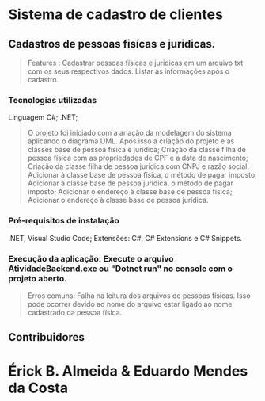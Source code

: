 # Sistema de cadastro de clientes 

## Cadastros de pessoas fisícas e juridicas.

> Features : Cadastrar pessoas físicas e juridicas em um arquivo txt com os seus respectivos dados.
> Listar as informações após o cadastro.

### Tecnologias utilizadas
 
 Linguagem C#;
 .NET;

> O projeto foi iniciado com a ariação da modelagem do sistema aplicando o diagrama UML. 
> Após isso a criação do projeto e as classes base de pessoa física e jurídica;
> Criação da classe filha de pessoa física com as propriedades de CPF e a data de nascimento; Criação da classe filha de pessoa jurídica com CNPJ e razão social; Adicionar à classe base de pessoa física, o método de pagar imposto; Adicionar à classe base de pessoa jurídica, o método de pagar imposto; Adicionar o endereço à classe base de pessoa física; Adicionar o endereço à classe base de pessoa jurídica.

### Pré-requisitos de instalação 

.NET, Visual Studio Code; Extensões: C#, C# Extensions e C# Snippets.

### Execução da aplicação: Execute o arquivo AtividadeBackend.exe ou "Dotnet run" no console com o projeto aberto.

> Erros comuns: Falha na leitura dos arquivos de pessoas físicas. 
Isso pode ocorrer devido ao nome do arquivo estar ligado ao nome cadastrado da pessoa física.

## Contribuidores

# Érick B. Almeida & Eduardo Mendes da Costa